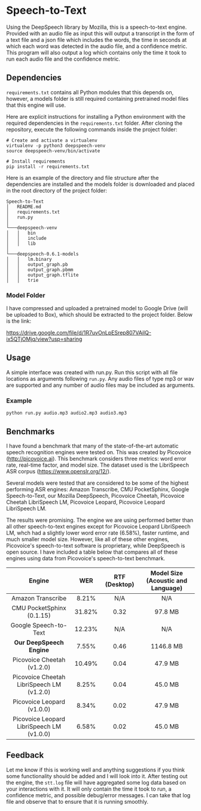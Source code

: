 # Speech-to-Text
Using the DeepSpeech library by Mozilla, this is a speech-to-text engine. Provided with an audio file as input this will output a transcript in the form of a text file and a json file which includes the words, the time in seconds at which each word was detected in the audio file, and a confidence metric. This program will also output a log which contains only the time it took to run each audio file and the confidence metric.

## Dependencies
`requirements.txt` contains all Python modules that this depends on, however, a models folder is still required containing pretrained model files that this engine will use.

Here are explicit instructions for installing a Python environment with the required dependencies in the `requirements.txt` folder. After cloning the repository, execute the following commands inside the project folder:

```shell
# Create and activate a virtualenv
virtualenv -p python3 deepspeech-venv
source deepspeech-venv/bin/activate

# Install requirements
pip install -r requirements.txt
```

Here is an example of the directory and file structure after the dependencies are installed and the models folder is downloaded and placed in the root directory of the project folder:
```
Speech-to-Text
│   README.md
│   requirements.txt
│   run.py
│
└───deepspeech-venv
│   │   bin
│   │   include
│   │   lib
│   
└───deepspeech-0.6.1-models
│   │   lm.binary
│   │   output_graph.pb
│   │   output_graph.pbmm
│   │   output_graph.tflite
│   │   trie
```
### Model Folder
I have compressed and uploaded a pretrained model to Google Drive (will be uploaded to Box), which should be extracted to the project folder. Below is the link:

https://drive.google.com/file/d/1R7uvOnLpESrep807VAilQ-ix5QTjOMjq/view?usp=sharing

## Usage
A simple interface was created with run.py. Run this script with all file locations as arguments following `run.py`. Any audio files of type mp3 or wav are supported and any number of audio files may be included as arguments.

### Example
```shell
python run.py audio.mp3 audio2.mp3 audio3.mp3
```

## Benchmarks
I have found a benchmark that many of the state-of-the-art automatic speech recognition engines were tested on. This was created by Picovoice (http://picovoice.ai). This benchmark considers three metrics: word error rate, real-time factor, and model size. The dataset used is the LibriSpeech ASR corpus (https://www.openslr.org/12/).

Several models were tested that are considered to be some of the highest performing ASR engines: Amazon Transcribe, CMU PocketSphinx, Google Speech-to-Text, our Mozilla DeepSpeech, Picovoice Cheetah, Picovoice Cheetah LibriSpeech LM, Picovoice Leopard, Picovoice Leopard LibriSpeech LM.

The results were promising. The engine we are using performed better than all other speech-to-text engines except for Picovoice Leopard LibriSpeech LM, whch had a slightly lower word error rate (6.58%), faster runtime, and much smaller model size. However, like all of these other engines, Picovoice's speech-to-text software is proprietary, while DeepSpeech is open source. I have included a table below that compares all of these engines using data from Picovoice's speech-to-text benchmark.

| Engine | WER | RTF (Desktop) | Model Size (Acoustic and Language) |
:---:|:---:|:---:|:---:
Amazon Transcribe | 8.21% | N/A | N/A |
CMU PocketSphinx (0.1.15) | 31.82% | 0.32 | 97.8 MB |
Google Speech-to-Text | 12.23% | N/A | N/A |
**Our DeepSpeech Engine** | 7.55% | 0.46  | 1146.8 MB |
Picovoice Cheetah (v1.2.0) | 10.49% | 0.04 | 47.9 MB |
Picovoice Cheetah LibriSpeech LM (v1.2.0) | 8.25% | 0.04 | 45.0 MB |
Picovoice Leopard (v1.0.0) | 8.34% | 0.02 | 47.9 MB |
Picovoice Leopard LibriSpeech LM (v1.0.0) | 6.58% | 0.02 | 45.0 MB |


## Feedback
Let me know if this is working well and anything suggestions if you think some functionality should be added and I will look into it. After testing out the engine, the `stt.log` file will have aggregated some log data based on your interactions with it. It will only contain the time it took to run, a confidence metric, and possible debug/error messages. I can take that log file and observe that to ensure that it is running smoothly.
